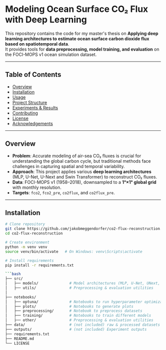 # Modeling Ocean Surface CO₂ Flux with Deep Learning

This repository contains the code for my master's thesis on **Applying deep learning architectures to estimate ocean surface carbon dioxide flux based on spatiotemporal data**.  
It provides tools for **data preprocessing, model training, and evaluation** on the FOCI-MOPS v1 ocean simulation dataset.

---

## Table of Contents

- [Overview](#-overview)
- [Installation](#-installation)
- [Usage](#-usage)
- [Project Structure](#-project-structure)
- [Experiments & Results](#-experiments--results)
- [Contributing](#-contributing)
- [License](#-license)
- [Acknowledgements](#-acknowledgements)

---

## Overview

- **Problem**: Accurate modeling of air-sea CO₂ fluxes is crucial for understanding the global carbon cycle, but traditional methods face challenges in capturing spatial and temporal variability.
- **Approach**: This project applies various **deep learning architectures** (MLP, U-Net, U-Next and Swin Transformer) to reconstruct CO₂ fluxes.
- **Data**: FOCI-MOPS v1 (1958–2018), downsampled to a **1°×1° global grid** with monthly resolution.
- **Targets**: `fco2`, `fco2_pre`, `co2flux`, and `co2flux_pre`.

---

## Installation

````bash
# Clone repository
git clone https://github.com/jakobmeggendorfer/co2-flux-reconstruction.git
cd co2-flux-reconstruction

# Create environment
python -m venv venv
source venv/bin/activate   # On Windows: venv\Scripts\activate

# Install requirements
pip install -r requirements.txt

```bash
├── src/
│   ├── models/              # Model architectures (MLP, U-Net, UNext, SwinTransformer)
│   ├── utils/               # Preprocessing & evaluation utilities
│
├── notebooks/               
│   ├── optuna/              # Notebooks to run hyperparameter optimization
│   ├── plots/               # Notebooks to generate plots
│   ├── preprocessing/       # Notebook to preprocess datasets
│   ├── training/            # Notebooks to train different models
│   ├── other/               # Preprocessing & evaluation utilities
├── data/                    # (not included) raw & processed datasets
├── outputs/                 # (not included) Experiment outputs
├── requirements.txt
├── README.md
└── LICENSE
````
